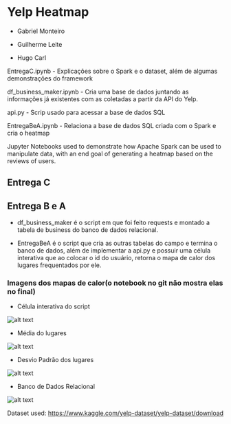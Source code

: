 # Yelp Heatmap

- Gabriel Monteiro

- Guilherme Leite

- Hugo Carl

EntregaC.ipynb - Explicações sobre o Spark e o dataset, além de algumas demonstrações do framework

df_business_maker.ipynb - Cria uma base de dados juntando as informações já existentes com as coletadas a partir da API do Yelp.

api.py - Scrip usado para acessar a base de dados SQL

EntregaBeA.ipynb - Relaciona a base de dados SQL criada com o Spark e cria o heatmap

Jupyter Notebooks used to demonstrate how Apache Spark can be used to manipulate data, with an end goal of generating a heatmap based on the reviews of users.


## Entrega C

## Entrega B e A

- df_business_maker é o script em que foi feito requests e montado a tabela de business do banco de dados relacional.

- EntregaBeA é o script que cria as outras tabelas do campo e termina o banco de dados, além de implementar a api.py e possuir uma célula interativa que ao colocar o id do usuário, retorna o mapa de calor dos lugares frequentados por ele.


### Imagens dos mapas de calor(o notebook no git não mostra elas no final)

- Célula interativa do script

![alt text](https://github.com/guipleite/Yelp-heatmap/blob/master/imagens/interativa.png?raw=true)


- Média do lugares

![alt text](https://github.com/guipleite/Yelp-heatmap/blob/master/imagens/media.png?raw=true)

- Desvio Padrão dos lugares

![alt text](https://github.com/guipleite/Yelp-heatmap/blob/master/imagens/dp.png?raw=true)

- Banco de Dados Relacional

![alt text](https://github.com/guipleite/Yelp-heatmap/blob/master/imagens/banco.png?raw=true)


Dataset used: https://www.kaggle.com/yelp-dataset/yelp-dataset/download
